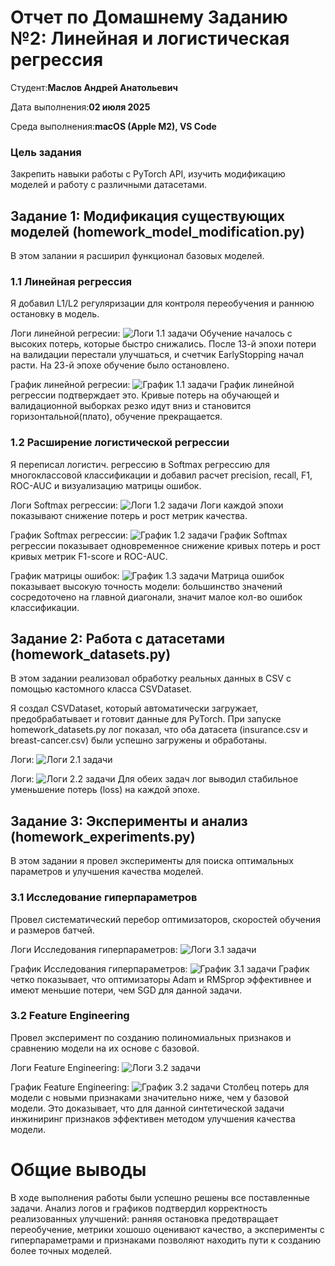 # Отчет по Домашнему Заданию №2: Линейная и логистическая регрессия

Студент:**Маслов Андрей Анатольевич**

Дата выполнения:**02 июля 2025**

Среда выполнения:**macOS (Apple M2), VS Code**

### Цель задания
Закрепить навыки работы с PyTorch API, изучить модификацию моделей и работу с различными датасетами.


## Задание 1: Модификация существующих моделей (homework_model_modification.py)
В этом залании я расширил функционал базовых моделей.

### **1.1 Линейная регрессия**
Я добавил L1/L2 регуляризации для контроля переобучения и раннюю остановку в модель.

Логи линейной регресии:
![Логи 1.1 задачи](result_screenshots/task1_early_stop.png)
Обучение началось с высоких потерь, которые быстро снижались. После 13-й эпохи потери на валидации перестали улучшаться, и счетчик EarlyStopping начал расти. На 23-й эпохе обучение было остановлено.

График линейной регресии:
![График 1.1 задачи](plots/linear_regression_history.png)
График линейной регрессии подтверждает это. Кривые потерь на обучающей и валидационной выборках резко идут вниз и становится горизонтальной(плато), обучение прекращается.

### **1.2 Расширение логистической регрессии**
Я переписал логистич. регрессию в Softmax регрессию для многоклассовой классификации и добавил расчет precision, recall, F1, ROC-AUC и визуализацию матрицы ошибок.

Логи Softmax регрессии:
![Логи 1.2 задачи](result_screenshots/task_1_metrics.png)
Логи каждой эпохи показывают снижение потерь и рост метрик качества.

График Softmax регрессии:
![График 1.2 задачи](plots/softmax_regression_history.png)
График Softmax регрессии показывает одновременное снижение кривых потерь и рост кривых метрик F1-score и ROC-AUC.

График матрицы ошибок:
![График 1.3 задачи](plots/confusion_matrix.png)
Матрица ошибок показывает высокую точность модели: большинство значений сосредоточено на главной диагонали, значит малое кол-во ошибок классификации.


## Задание 2: Работа с датасетами (homework_datasets.py)
В этом задании реализовал обработку реальных данных в CSV с помощью кастомного класса CSVDataset.

Я создал CSVDataset, который автоматически загружает, предобрабатывает и готовит данные для PyTorch. При запуске homework_datasets.py лог показал, что оба датасета (insurance.csv и breast-cancer.csv) были успешно загружены и обработаны.

Логи:
![Логи 2.1 задачи](result_screenshots/task2_regression.png)

Логи:
![Логи 2.2 задачи](result_screenshots/task2_classification.png)
Для обеих задач лог выводил стабильное уменьшение потерь (loss) на каждой эпохе.


## Задание 3: Эксперименты и анализ (homework_experiments.py)
В этом задании я провел эксперименты для поиска оптимальных параметров и улучшения качества моделей.

### **3.1 Исследование гиперпараметров**
Провел систематический перебор оптимизаторов, скоростей обучения и размеров батчей.

Логи Исследования гиперпараметров:
![Логи 3.1 задачи](result_screenshots/task3_hyperparameters.png)

График Исследования гиперпараметров:
![График 3.1 задачи](plots/hyperparameter_experiments.png)
График четко показывает, что оптимизаторы Adam и RMSprop эффективнее и имеют меньшие потери, чем SGD для данной задачи.

### **3.2 Feature Engineering**
Провел эксперимент по созданию полиномиальных признаков и сравнению модели на их основе с базовой.

Логи Feature Engineering:
![Логи 3.2 задачи](result_screenshots/task3_engin_features.png)

График Feature Engineering:
![График 3.2 задачи](plots/feature_engineering_comparison.png)
Столбец потерь для модели с новыми признаками значительно ниже, чем у базовой модели.
Это доказывает, что для данной синтетической задачи инжиниринг признаков эффективен методом улучшения качества модели.


# Общие выводы
В ходе выполнения работы были успешно решены все поставленные задачи. Анализ логов и графиков подтвердил корректность реализованных улучшений: ранняя остановка предотвращает переобучение, метрики хошошо оценивают качество, а эксперименты с гиперпараметрами и признаками позволяют находить пути к созданию более точных моделей.
